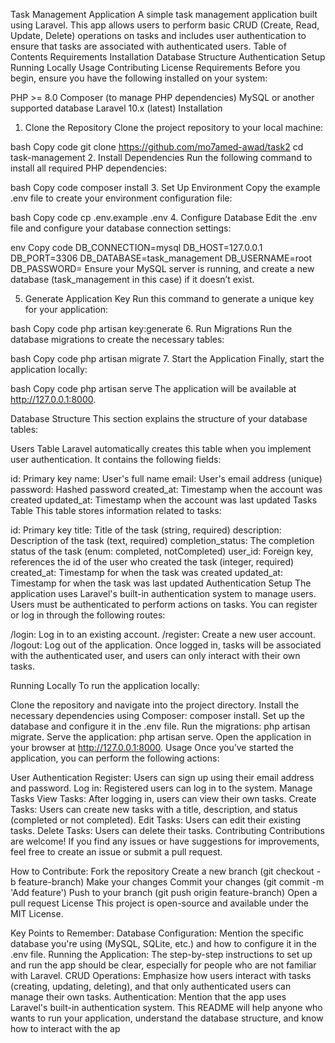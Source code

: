 Task Management Application
A simple task management application built using Laravel. This app allows users to perform basic CRUD (Create, Read, Update, Delete) operations on tasks and includes user authentication to ensure that tasks are associated with authenticated users.
Table of Contents
Requirements
Installation
Database Structure
Authentication Setup
Running Locally
Usage
Contributing
License
Requirements
Before you begin, ensure you have the following installed on your system:

PHP >= 8.0
Composer (to manage PHP dependencies)
MySQL or another supported database
Laravel 10.x (latest)
Installation
1. Clone the Repository
Clone the project repository to your local machine:

bash
Copy code
git clone https://github.com/mo7amed-awad/task2
cd task-management
2. Install Dependencies
Run the following command to install all required PHP dependencies:

bash
Copy code
composer install
3. Set Up Environment
Copy the example .env file to create your environment configuration file:

bash
Copy code
cp .env.example .env
4. Configure Database
Edit the .env file and configure your database connection settings:

env
Copy code
DB_CONNECTION=mysql
DB_HOST=127.0.0.1
DB_PORT=3306
DB_DATABASE=task_management
DB_USERNAME=root
DB_PASSWORD=
Ensure your MySQL server is running, and create a new database (task_management in this case) if it doesn’t exist.

5. Generate Application Key
Run this command to generate a unique key for your application:

bash
Copy code
php artisan key:generate
6. Run Migrations
Run the database migrations to create the necessary tables:

bash
Copy code
php artisan migrate
7. Start the Application
Finally, start the application locally:

bash
Copy code
php artisan serve
The application will be available at http://127.0.0.1:8000.

Database Structure
This section explains the structure of your database tables:

Users Table
Laravel automatically creates this table when you implement user authentication. It contains the following fields:

id: Primary key
name: User's full name
email: User's email address (unique)
password: Hashed password
created_at: Timestamp when the account was created
updated_at: Timestamp when the account was last updated
Tasks Table
This table stores information related to tasks:

id: Primary key
title: Title of the task (string, required)
description: Description of the task (text, required)
completion_status: The completion status of the task (enum: completed, notCompleted)
user_id: Foreign key, references the id of the user who created the task (integer, required)
created_at: Timestamp for when the task was created
updated_at: Timestamp for when the task was last updated
Authentication Setup
The application uses Laravel's built-in authentication system to manage users. Users must be authenticated to perform actions on tasks. You can register or log in through the following routes:

/login: Log in to an existing account.
/register: Create a new user account.
/logout: Log out of the application.
Once logged in, tasks will be associated with the authenticated user, and users can only interact with their own tasks.

Running Locally
To run the application locally:

Clone the repository and navigate into the project directory.
Install the necessary dependencies using Composer: composer install.
Set up the database and configure it in the .env file.
Run the migrations: php artisan migrate.
Serve the application: php artisan serve.
Open the application in your browser at http://127.0.0.1:8000.
Usage
Once you’ve started the application, you can perform the following actions:

User Authentication
Register: Users can sign up using their email address and password.
Log in: Registered users can log in to the system.
Manage Tasks
View Tasks: After logging in, users can view their own tasks.
Create Tasks: Users can create new tasks with a title, description, and status (completed or not completed).
Edit Tasks: Users can edit their existing tasks.
Delete Tasks: Users can delete their tasks.
Contributing
Contributions are welcome! If you find any issues or have suggestions for improvements, feel free to create an issue or submit a pull request.

How to Contribute:
Fork the repository
Create a new branch (git checkout -b feature-branch)
Make your changes
Commit your changes (git commit -m 'Add feature')
Push to your branch (git push origin feature-branch)
Open a pull request
License
This project is open-source and available under the MIT License.

Key Points to Remember:
Database Configuration: Mention the specific database you're using (MySQL, SQLite, etc.) and how to configure it in the .env file.
Running the Application: The step-by-step instructions to set up and run the app should be clear, especially for people who are not familiar with Laravel.
CRUD Operations: Emphasize how users interact with tasks (creating, updating, deleting), and that only authenticated users can manage their own tasks.
Authentication: Mention that the app uses Laravel's built-in authentication system.
This README will help anyone who wants to run your application, understand the database structure, and know how to interact with the ap
